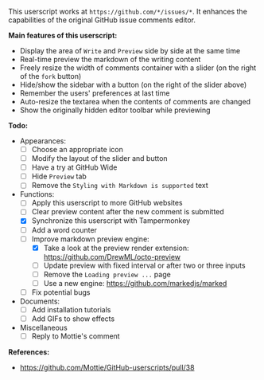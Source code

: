 This userscript works at `https://github.com/*/issues/*`.
It enhances the capabilities of the original GitHub issue comments editor.

**Main features of this userscript:**

* Display the area of `Write` and `Preview` side by side at the same time
* Real-time preview the markdown of the writing content
* Freely resize the width of comments container with a slider (on the right of the `fork` button)
* Hide/show the sidebar with a button (on the right of the slider above)
* Remember the users' preferences at last time
* Auto-resize the textarea when the contents of comments are changed
* Show the originally hidden editor toolbar while previewing

**Todo:**

* Appearances:
    * [ ] Choose an appropriate icon
    * [ ] Modify the layout of the slider and button
    * [ ] Have a try at GitHub Wide
    * [ ] Hide `Preview` tab
    * [ ] Remove the `Styling with Markdown is supported` text
    
* Functions:
    * [ ] Apply this userscript to more GitHub websites
    * [ ] Clear preview content after the new comment is submitted
    * [x] Synchronize this userscript with Tampermonkey
    * [ ] Add a word counter
    * [ ] Improve markdown preview engine:
        * [x] Take a look at the preview render extension: https://github.com/DrewML/octo-preview
        * [ ] Update preview with fixed interval or after two or three inputs
        * [ ] Remove the `Loading preview ...` page
        * [ ] Use a new engine: https://github.com/markedjs/marked
    * [ ] Fix potential bugs
    
* Documents:
    * [ ] Add installation tutorials 
    * [ ] Add GIFs to show effects

* Miscellaneous 
    * [ ] Reply to Mottie's comment

**References:**

* https://github.com/Mottie/GitHub-userscripts/pull/38